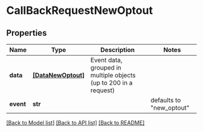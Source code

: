 # CallBackRequestNewOptout


## Properties
Name | Type | Description | Notes
------------ | ------------- | ------------- | -------------
**data** | [**[DataNewOptout]**](DataNewOptout.md) | Event data, grouped in multiple objects (up to 200 in a request) | 
**event** | **str** |  | defaults to "new_optout"


[[Back to Model list]](../../README.md#models) [[Back to API list]](../../README.md#available-methods) [[Back to README]](../../README.md)


